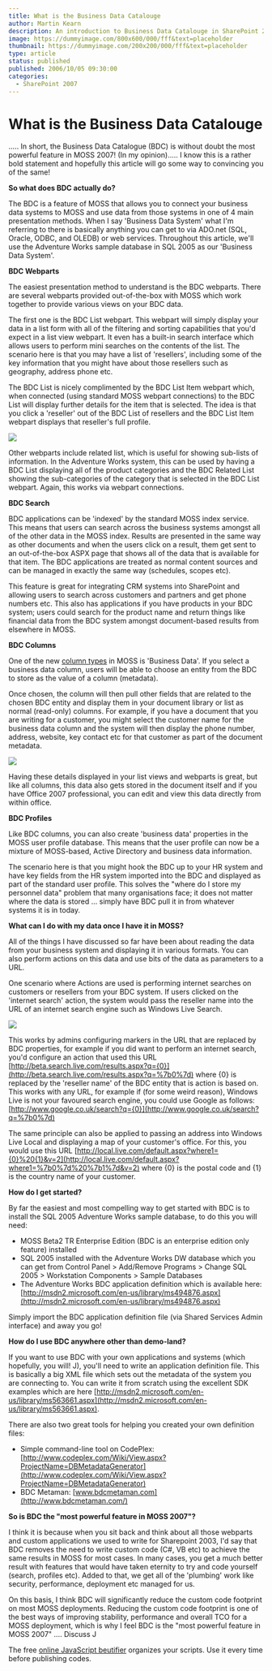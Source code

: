 ```yaml
---
title: What is the Business Data Catalouge
author: Martin Kearn
description: An introduction to Business Data Catalouge in SharePoint 2007
image: https://dummyimage.com/800x600/000/fff&text=placeholder
thumbnail: https://dummyimage.com/200x200/000/fff&text=placeholder
type: article
status: published
published: 2006/10/05 09:30:00
categories: 
  - SharePoint 2007
---
```


# What is the Business Data Catalouge

..... In short, the Business Data Catalogue (BDC) is without doubt the most powerful feature in MOSS 2007! (In my opinion)..... I know this is a rather bold statement and hopefully this article will go some way to convincing you of the same!

**So what does BDC actually do?**

The BDC is a feature of MOSS that allows you to connect your business data systems to MOSS and use data from those systems in one of 4 main presentation methods. When I say 'Business Data System' what I'm referring to there is basically anything you can get to via ADO.net (SQL, Oracle, ODBC, and OLEDB) or web services. Throughout this article, we'll use the Adventure Works sample database in SQL 2005 as our 'Business Data System'.

**BDC Webparts**

The easiest presentation method to understand is the BDC webparts. There are several webparts provided out-of-the-box with MOSS which work together to provide various views on your BDC data.

The first one is the BDC List webpart. This webpart will simply display your data in a list form with all of the filtering and sorting capabilities that you'd expect in a list view webpart. It even has a built-in search interface which allows users to perform mini searches on the contents of the list. The scenario here is that you may have a list of 'resellers', including some of the key information that you might have about those resellers such as geography, address phone etc.

The BDC List is nicely complimented by the BDC List Item webpart which, when connected (using standard MOSS webpart connections) to the BDC List will display further details for the item that is selected. The idea is that you click a 'reseller' out of the BDC List of resellers and the BDC List Item webpart displays that reseller's full profile.

![](http://static.flickr.com/112/261445553_9f79b9ae87_o.png) 

Other webparts include related list, which is useful for showing sub-lists of information. In the Adventure Works system, this can be used by having a BDC List displaying all of the product categories and the BDC Related List showing the sub-categories of the category that is selected in the BDC List webpart. Again, this works via webpart connections.

**BDC Search**

BDC applications can be 'indexed' by the standard MOSS index service. This means that users can search across the business systems amongst all of the other data in the MOSS index. Results are presented in the same way as other documents and when the users click on a result, them get sent to an out-of-the-box ASPX page that shows all of the data that is available for that item. The BDC applications are treated as normal content sources and can be managed in exactly the same way (schedules, scopes etc).

This feature is great for integrating CRM systems into SharePoint and allowing users to search across customers and partners and get phone numbers etc. This also has applications if you have products in your BDC system; users could search for the product name and return things like financial data from the BDC system amongst document-based results from elsewhere in MOSS.

**BDC Columns**

One of the new [column types](http://blogs.msdn.com/martinkearn/archive/2006/04/04/568006.aspx) in MOSS is 'Business Data'. If you select a business data column, users will be able to choose an entity from the BDC to store as the value of a column (metadata).

Once chosen, the column will then pull other fields that are related to the chosen BDC entity and display them in your document library or list as normal (read-only) columns. For example, if you have a document that you are writing for a customer, you might select the customer name for the business data column and the system will then display the phone number, address, website, key contact etc for that customer as part of the document metadata.

![](http://static.flickr.com/98/261445551_cbf85b0701_o.png) 

Having these details displayed in your list views and webparts is great, but like all columns, this data also gets stored in the document itself and if you have Office 2007 professional, you can edit and view this data directly from within office.

**BDC Profiles**

Like BDC columns, you can also create 'business data' properties in the MOSS user profile database. This means that the user profile can now be a mixture of MOSS-based, Active Directory and business data information.

The scenario here is that you might hook the BDC up to your HR system and have key fields from the HR system imported into the BDC and displayed as part of the standard user profile. This solves the "where do I store my personnel data" problem that many organisations face; it does not matter where the data is stored ... simply have BDC pull it in from whatever systems it is in today.

**What can I do with my data once I have it in MOSS?**

All of the things I have discussed so far have been about reading the data from your business system and displaying it in various formats. You can also perform actions on this data and use bits of the data as parameters to a URL.

One scenario where Actions are used is performing internet searches on customers or resellers from your BDC system. If users clicked on the 'internet search' action, the system would pass the reseller name into the URL of an internet search engine such as Windows Live Search.

![](http://static.flickr.com/121/261445552_ede8bb14d9_o.png) 

This works by admins configuring markers in the URL that are replaced by BDC properties, for example if you did want to perform an internet search, you'd configure an action that used this URL [http://beta.search.live.com/results.aspx?q={0}](http://beta.search.live.com/results.aspx?q=%7b0%7d) where {0} is replaced by the 'reseller name' of the BDC entity that is action is based on. This works with any URL, for example if (for some weird reason), Windows Live is not your favoured search engine, you could use Google as follows: [http://www.google.co.uk/search?q={0}](http://www.google.co.uk/search?q=%7b0%7d)

The same principle can also be applied to passing an address into Windows Live Local and displaying a map of your customer's office. For this, you would use this URL [http://local.live.com/default.aspx?where1={0}%20{1}&v=2](http://local.live.com/default.aspx?where1=%7b0%7d%20%7b1%7d&v=2) where {0} is the postal code and {1} is the country name of your customer.

**How do I get started?**

By far the easiest and most compelling way to get started with BDC is to install the SQL 2005 Adventure Works sample database, to do this you will need:

*   MOSS Beta2 TR Enterprise Edition (BDC is an enterprise edition only feature) installed
*   SQL 2005 installed with the Adventure Works DW database which you can get from Control Panel > Add/Remove Programs > Change SQL 2005 > Workstation Components > Sample Databases
*   The Adventure Works BDC application definition which is available here: [http://msdn2.microsoft.com/en-us/library/ms494876.aspx](http://msdn2.microsoft.com/en-us/library/ms494876.aspx)

Simply import the BDC application definition file (via Shared Services Admin interface) and away you go!

**How do I use BDC anywhere other than demo-land?**

If you want to use BDC with your own applications and systems (which hopefully, you will! J), you'll need to write an application definition file. This is basically a big XML file which sets out the metadata of the system you are connecting to. You can write it from scratch using the excellent SDK examples which are here [http://msdn2.microsoft.com/en-us/library/ms563661.aspx](http://msdn2.microsoft.com/en-us/library/ms563661.aspx).

There are also two great tools for helping you created your own definition files:

*   Simple command-line tool on CodePlex: [http://www.codeplex.com/Wiki/View.aspx?ProjectName=DBMetadataGenerator](http://www.codeplex.com/Wiki/View.aspx?ProjectName=DBMetadataGenerator)
*   BDC Metaman: [www.bdcmetaman.com](http://www.bdcmetaman.com/)

**So is BDC the "most powerful feature in MOSS 2007"?**

I think it is because when you sit back and think about all those webparts and custom applications we used to write for Sharepoint 2003, I'd say that BDC removes the need to write custom code (C#, VB etc) to achieve the same results in MOSS for most cases. In many cases, you get a much better result with features that would have taken eternity to try and code yourself (search, profiles etc). Added to that, we get all of the 'plumbing' work like security, performance, deployment etc managed for us.

On this basis, I think BDC will significantly reduce the custom code footprint on most MOSS deployments. Reducing the custom code footprint is one of the best ways of improving stability, performance and overall TCO for a MOSS deployment, which is why I feel BDC is the "most powerful feature in MOSS 2007" .... Discuss J

The free [online JavaScript beutifier](https://html-cleaner.com/js/) organizes your scripts. Use it every time before publishing codes.
